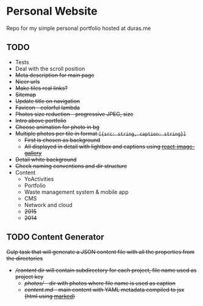 # Personal Website
Repo for my simple personal portfolio hosted at duras.me

## TODO
- Tests
- Deal with the scroll position
- ~~Meta description for main page~~
- ~~Nicer urls~~
- ~~Make tiles real links?~~
- ~~Sitemap~~
- ~~Update title on navigation~~
- ~~Favicon - colorful lambda~~
- ~~Photos size reduction - progressive JPEG, size~~
- ~~Intro above portfolio~~
- ~~Choose animation for photo in bg~~
- ~~Multiple photos per tile in format `[{src: string, caption: string}]`~~
  - ~~First is chosen as background~~
  - ~~All displayed in detail with lightbox and captions using [react-image-gallery](https://github.com/xiaolin/react-image-gallery)~~
- ~~Detail white background~~
- ~~Check naming conventions and dir structure~~
- Content
  - YoActivities
  - Portfolio
  - Waste management system & mobile app
  - CMS
  - Network and cloud
  - ~~2015~~
  - ~~2014~~

## TODO Content Generator
~~Gulp task that will generate a JSON content file with all the properties from the directories~~
- ~~*/content* dir will contain subdirectory for each project, file name used as project key~~
  - ~~*photos/* - dir with photos where file name is used as caption~~
  - ~~*content.md* - main content with YAML metadata compiled to jsx (html using [marked](https://github.com/chjj/marked))~~